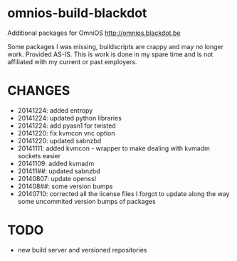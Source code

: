 omnios-build-blackdot
=====================

Additional packages for OmniOS 
http://omnios.blackdot.be

Some packages I was missing, buildscripts are crappy and may no longer 
work. Provided AS-IS. This is work is done in my spare time and is not affiliated with my current or past employers.


CHANGES
=====================
- 20141224: added entropy
- 20141224: updated python libraries
- 20141224: add pyasn1 for twisted 
- 20141220: fix kvmcon vnc option
- 20141220: updated sabnzbd
- 20141111: added kvmcon - wrapper to make dealing with kvmadm sockets easier
- 20141109: added kvmadm
- 201411##: updated sabnzbd
- 20140807: update openssl
- 201408##: some version bumps
- 20140710: corrected all the license files I forgot to update along the way
            some uncommited version bumps of packages

TODO
=====================
- new build server and versioned repositories
